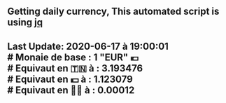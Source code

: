 ## Getting daily currency, This automated script is using [jq](https://stedolan.github.io/jq/)
## Last Update:  2020-06-17 à 19:00:01 </br># Monaie de base : 1 "EUR" 💶 </br> # Equivaut en 🇹🇳 à :  3.193476 </br> # Equivaut en 💵 à : 1.123079</br> # Equivaut en 🐱‍💻 à :  0.00012
